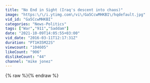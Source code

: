 ```yaml
---
title: "No End in Sight (Iraq's descent into chaos)"
image: "https:\/\/i.ytimg.com\/vi\/Ga5CcwMHKBI\/hqdefault.jpg"
vid_id: "Ga5CcwMHKBI"
categories: "News-Politics"
tags: ["War","911","Saddam"]
date: "2021-10-09T14:05:55+03:00"
vid_date: "2016-03-11T12:17:31Z"
duration: "PT1H35M22S"
viewcount: "104605"
likeCount: "906"
dislikeCount: "44"
channel: "mike jonez"
---
```

{% raw %}{% endraw %}
